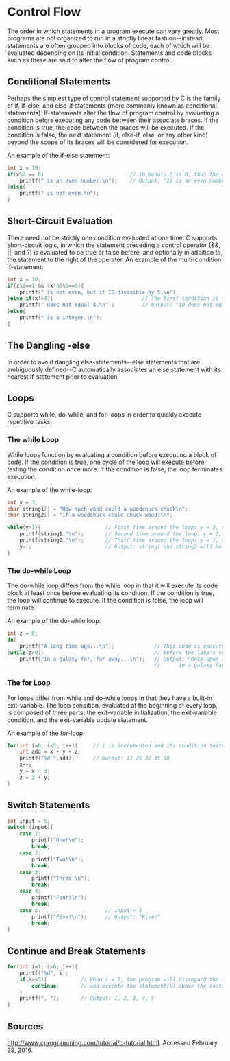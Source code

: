 # Control Flow

The order in which statements in a program execute can vary greatly. Most programs are not organized to run in a strictly linear fashion--instead, statements are often grouped into blocks of code, each of which will be evaluated depending on its initial condition. Statements and code blocks such as these are said to alter the flow of program control. 

## Conditional Statements

Perhaps the simplest type of control statement supported by C is the family of if, if-else, and else-if statements (more commonly known as conditional statements). If-statements alter the flow of program control by evaluating a condition before executing any code between their associate braces. If the condition is true, the code between the braces will be executed. If the condition is false, the next statement (if, else-if, else, or any other kind) beyond the scope of its braces will be considered for execution. 

An example of the if-else statement:

```c
int x = 10;
if(x%2 == 0) 							// 10 modulo 2 is 0, thus the condition is true
	printf(" is an even number.\n");	// Output: "10 is an even number."	
}else{
	printf(" is not even.\n");
}
```

## Short-Circuit Evaluation

There need not be strictly one condition evaluated at one time. C supports short-circuit logic, in which the statement preceding a control operator (&&, ||, and ?) is evaluated to be true or false before, and optionally in addition to, the statement to the right of the operator. An example of the multi-condition if-statement:

```c
int x = 10;
if(x%2==1 && (x*6)%5==0){
	printf(" is not even, but it IS divisible by 5.\n");
}else if(x!=4){								// The first condition is false, but 10 != 4 is true
	printf(" does not equal 4.\n");			// Output: "10 does not equal 4."
}else{
	printf(" is a integer.\n");
}
```

## The Dangling -else

In order to avoid dangling else-statements--else statements that are ambiguously defined--C automatically associates an else statement with its nearest if-statement prior to evaluation. 

## Loops

C supports while, do-while, and for-loops in order to quickly execute repetitive tasks.

### The while Loop

While loops function by evaluating a condition before executing a block of code. If the condition is true, one cycle of the loop will execute before testing the condition once more. If the condition is false, the loop terminates execution.

An example of the while-loop:

```c
int y = 3;
char string1[] = "How much wood could a woodchuck chuck\n";
char string2[] = "if a woodchuck could chuck wood?\n";

while(y>1){						// First time around the loop: y = 3, so y>1 is true
	printf(string1,"\n");		// Second time around the loop: y = 2, so y>1 is true
	printf(string2,"\n");		// Third time around the loop: y = 1, so y>1 is false
	y--;						// Output: string1 and string2 will be printed twice
}
```

### The do-while Loop

The do-while loop differs from the while loop in that it will execute its code block at least once before evaluating its condition. If the condition is true, the loop will continue to execute. If the condition is false, the loop will terminate.

An example of the do-while loop:

```c
int z = 0;
do{
	printf("A long time ago...\n");				// This code is executed at least once
}while(z>0);									// before the loop's condition is evaluated
	printf("in a galaxy far, far away...\n");	// Output: "Once upon a time ago...
												//	    in a galaxy far, far away..."
```

### The for Loop

For loops differ from while and do-while loops in that they have a built-in exit-variable. The loop condition, evaluated at the beginning of every loop, is composed of three parts: the exit-variable initialization, the exit-variable condition, and the exit-variable update statement.

An example of the for-loop:

```c
for(int i=0; i<5; i++){		// i is incremented and its condition tested every time the loop executes
	int add = x + y + z;
	printf("%d ",add);		// Output: 11 29 32 35 38
	x++;
	y = x - 3;
	z = 2 + y;
}
```

## Switch Statements

```c
int input = 5;
switch (input){
	case 1:
		printf("One!\n");
		break;
	case 2:
		printf("Two!\n");
		break;
	case 3:
		printf("Three!\n");
		break;
	case 4:
		printf("Four!\n");
		break;
	case 5:						// input = 5
		printf("Five!\n");		// Output: "Five!"	 
		break;		
}
```

## Continue and Break Statements

```c
for(int i=1; i<6; i++){
	printf("%d", i);
	if(i>=5){			// When i = 5, the program will disregard the second print statement
		continue;		// and execute the statement(s) above the continue statement once more 
	}
	printf(", ");		// Output: 1, 2, 3, 4, 5
}
```

## Sources

http://www.cprogramming.com/tutorial/c-tutorial.html. Accessed February 29, 2016.
